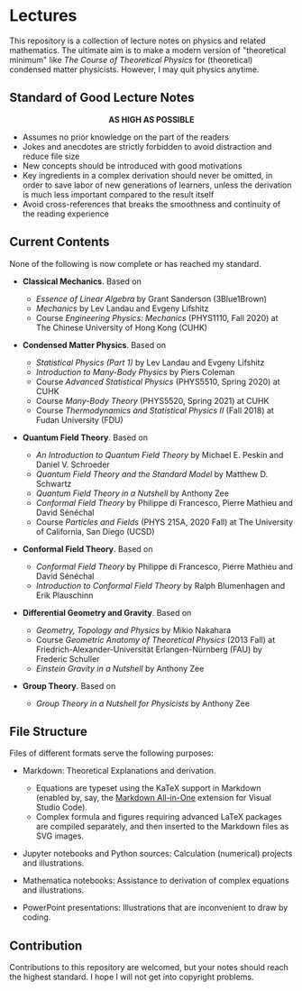 # Lectures

This repository is a collection of lecture notes on physics and related mathematics. The ultimate aim is to make a modern version of "theoretical minimum" like *The Course of Theoretical Physics* for (theoretical) condensed matter physicists. However, I may quit physics anytime.

## Standard of Good Lecture Notes

<center>

**AS HIGH AS POSSIBLE**

</center>

- Assumes no prior knowledge on the part of the readers
- Jokes and anecdotes are strictly forbidden to avoid distraction and reduce file size
- New concepts should be introduced with good motivations
- Key ingredients in a complex derivation should never be omitted, in order to save labor of new generations of learners, unless the derivation is much less important compared to the result itself
- Avoid cross-references that breaks the smoothness and continuity of the reading experience

## Current Contents

None of the following is now complete or has reached my standard. 

- **Classical Mechanics**. Based on
    - *Essence of Linear Algebra* by Grant Sanderson (3Blue1Brown)
    - *Mechanics* by Lev Landau and Evgeny Lifshitz
    - Course *Engineering Physics: Mechanics* (PHYS1110, Fall 2020) at The Chinese University of Hong Kong (CUHK)

- **Condensed Matter Physics**. Based on
    - *Statistical Physics (Part 1)* by Lev Landau and Evgeny Lifshitz
    - *Introduction to Many-Body Physics* by Piers Coleman
    - Course *Advanced Statistical Physics* (PHYS5510, Spring 2020) at CUHK
    - Course *Many-Body Theory* (PHYS5520, Spring 2021) at CUHK
    - Course *Thermodynamics and Statistical Physics II* (Fall 2018) at Fudan University (FDU)

- **Quantum Field Theory**. Based on
    - *An Introduction to Quantum Field Theory* by Michael E. Peskin and Daniel V. Schroeder
    - *Quantum Field Theory and the Standard Model* by Matthew D. Schwartz
    - *Quantum Field Theory in a Nutshell* by Anthony Zee
    - *Conformal Field Theory* by Philippe di Francesco, Pierre Mathieu and David Sénéchal
    - Course *Particles and Fields* (PHYS 215A, 2020 Fall) at The University of California, San Diego (UCSD)

- **Conformal Field Theory**. Based on
    - *Conformal Field Theory* by Philippe di Francesco, Pierre Mathieu and David Sénéchal
    - *Introduction to Conformal Field Theory* by Ralph Blumenhagen and Erik Plauschinn

- **Differential Geometry and Gravity**. Based on 
    - *Geometry, Topology and Physics* by Mikio Nakahara
    - Course *Geometric Anatomy of Theoretical Physics* (2013 Fall) at Friedrich-Alexander-Universität Erlangen-Nürnberg (FAU) by Frederic Schuller
    - *Einstein Gravity in a Nutshell* by Anthony Zee

- **Group Theory**. Based on
    - *Group Theory in a Nutshell for Physicists* by Anthony Zee

## File Structure

Files of different formats serve the following purposes:

- Markdown: Theoretical Explanations and derivation. 
    - Equations are typeset using the KaTeX support in Markdown (enabled by, say, the [Markdown All-in-One](https://github.com/yzhang-gh/vscode-markdown) extension for Visual Studio Code).
    - Complex formula and figures requiring advanced LaTeX packages are compiled separately, and then inserted to the Markdown files as SVG images.

- Jupyter notebooks and Python sources: Calculation (numerical) projects and illustrations.

- Mathematica notebooks: Assistance to derivation of complex equations and illustrations.

- PowerPoint presentations: Illustrations that are inconvenient to draw by coding. 

## Contribution

Contributions to this repository are welcomed, but your notes should reach the highest standard. I hope I will not get into copyright problems. 
